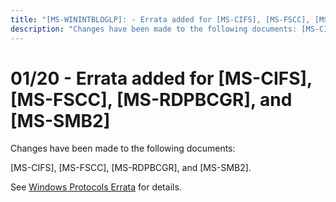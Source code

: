 ```yaml
---
title: "[MS-WININTBLOGLP]: - Errata added for [MS-CIFS], [MS-FSCC], [MS-RDPBCGR], and [MS-SMB2]"
description: "Changes have been made to the following documents: [MS-CIFS], [MS-FSCC], [MS-RDPBCGR], and [MS-SMB2]. See Windows Protocols Errata for details."
---
```


# 01/20 - Errata added for [MS-CIFS], [MS-FSCC], [MS-RDPBCGR], and [MS-SMB2]

<p>Changes have been made to the following documents:</p>
<p>[MS-CIFS], [MS-FSCC], [MS-RDPBCGR], and [MS-SMB2].</p>
<p>See <span><a href="/openspecs/windows_protocols/MS-WINERRATA/314fe022-28ea-4bd9-93ac-7941ecf9ca10">Windows
Protocols Errata</a></span> for details.</p>

                